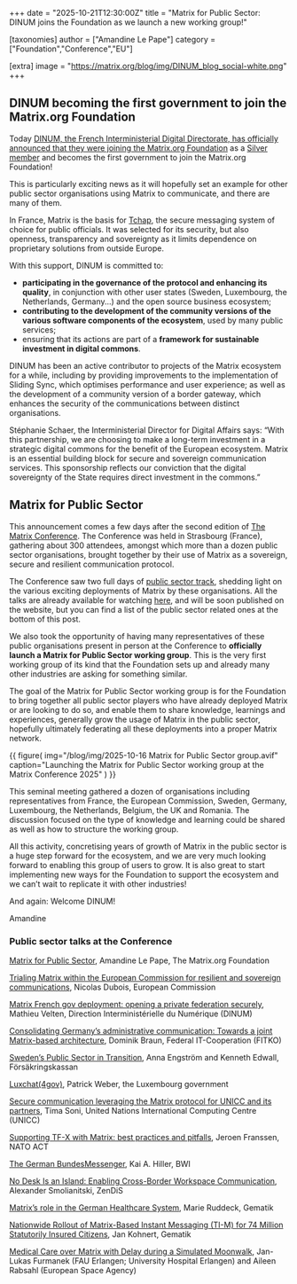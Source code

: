 +++
date = "2025-10-21T12:30:00Z"
title = "Matrix for Public Sector: DINUM joins the Foundation as we launch a new working group!"

[taxonomies]
author = ["Amandine Le Pape"]
category = ["Foundation","Conference","EU"]

[extra]
image = "https://matrix.org/blog/img/DINUM_blog_social-white.png"
+++

## DINUM becoming the first government to join the Matrix.org Foundation

Today [DINUM, the French Interministerial Digital Directorate, has officially announced that they were joining the Matrix.org Foundation](https://www.numerique.gouv.fr/sinformer/espace-presse/dinum-soutien-fondation-matrixorg/) as a [Silver member](https://matrix.org/membership/) and becomes the first government to join the Matrix.org Foundation!

This is particularly exciting news as it will hopefully set an example for other public sector organisations using Matrix to communicate, and there are many of them.

<!-- more -->

In France, Matrix is the basis for [Tchap](https://tchap.numerique.gouv.fr/), the secure messaging system of choice for public officials. It was selected for its security, but also openness, transparency and sovereignty as it limits dependence on proprietary solutions from outside Europe.

With this support, DINUM is committed to:

* **participating in the governance of the protocol and enhancing its quality**, in conjunction with other user states (Sweden, Luxembourg, the Netherlands, Germany...) and the open source business ecosystem;  
* **contributing to the development of the community versions of the various software components of the ecosystem**, used by many public services;  
* ensuring that its actions are part of a **framework for sustainable investment in digital commons**.

DINUM has been an active contributor to projects of the Matrix ecosystem for a while, including by providing improvements to the implementation of Sliding Sync, which optimises performance and user experience; as well as the development of a community version of a border gateway, which enhances the security of the communications between distinct organisations.

Stéphanie Schaer, the Interministerial Director for Digital Affairs says: “With this partnership, we are choosing to make a long-term investment in a strategic digital commons for the benefit of the European ecosystem. Matrix is an essential building block for secure and sovereign communication services. This sponsorship reflects our conviction that the digital sovereignty of the State requires direct investment in the commons.”

## Matrix for Public Sector

This announcement comes a few days after the second edition of [The Matrix Conference](https://2025.matrix.org/). The Conference was held in Strasbourg (France), gathering about 300 attendees, amongst which more than a dozen public sector organisations, brought together by their use of Matrix as a sovereign, secure and resilient communication protocol.

The Conference saw two full days of [public sector track](https://2025.matrix.org/schedule/), shedding light on the various exciting deployments of Matrix by these organisations. All the talks are already available for watching [here](https://www.youtube.com/playlist?list=PLl5dnxRMP1hUgnYEbpEsEEhIqY_KlO3NG), and will be soon published on the website, but you can find a list of the public sector related ones at the bottom of this post.

We also took the opportunity of having many representatives of these public organisations present in person at the Conference to **officially launch a Matrix for Public Sector working group**. This is the very first working group of its kind that the Foundation sets up and already many other industries are asking for something similar.

The goal of the Matrix for Public Sector working group is for the Foundation to bring together all public sector players who have already deployed Matrix or are looking to do so, and enable them to share knowledge, learnings and experiences, generally grow the usage of Matrix in the public sector, hopefully ultimately federating all these deployments into a proper Matrix network.

{{ figure(
    img="/blog/img/2025-10-16 Matrix for Public Sector group.avif"
    caption="Launching the Matrix for Public Sector working group at the Matrix Conference 2025"
) }}

This seminal meeting gathered a dozen of organisations including representatives from France, the European Commission, Sweden, Germany, Luxembourg, the Netherlands, Belgium, the UK and Romania. The discussion focused on the type of knowledge and learning could be shared as well as how to structure the working group.

All this activity, concretising years of growth of Matrix in the public sector is a huge step forward for the ecosystem, and we are very much looking forward to enabling this group of users to grow. It is also great to start implementing new ways for the Foundation to support the ecosystem and we can’t wait to replicate it with other industries!

And again: Welcome DINUM!

Amandine

### Public sector talks at the Conference

[Matrix for Public Sector](https://www.youtube.com/watch?v=gHNSIiXyhdM), Amandine Le Pape, The Matrix.org Foundation

[Trialing Matrix within the European Commission for resilient and sovereign communications](https://www.youtube.com/watch?v=PqrQ1-dMrSA), Nicolas Dubois, European Commission

[Matrix French gov deployment: opening a private federation securely](https://www.youtube.com/watch?v=4PoUmWadaQ0), Mathieu Velten, Direction Interministérielle du Numérique (DINUM)

[Consolidating Germany’s administrative communication: Towards a joint Matrix-based architecture](https://www.youtube.com/watch?v=S4iQBWnuSRM), Dominik Braun, Federal IT-Cooperation (FITKO)

[Sweden’s Public Sector in Transition](https://www.youtube.com/watch?v=dQeZLT0Rai8), Anna Engström and Kenneth Edwall, Försäkringskassan

[Luxchat(4gov)](https://www.youtube.com/watch?v=xeRXFf4GDmw), Patrick Weber, the Luxembourg government

[Secure communication leveraging the Matrix protocol for UNICC and its partners](https://www.youtube.com/watch?v=7LMxzIlpOuA), Tima Soni, United Nations International Computing Centre (UNICC)

[Supporting TF-X with Matrix: best practices and pitfalls](https://www.youtube.com/watch?v=Q0BBLeoRw9A), Jeroen Franssen, NATO ACT

[The German BundesMessenger](https://www.youtube.com/watch?v=zY8qPe6aoxY), Kai A. Hiller, BWI

[No Desk Is an Island: Enabling Cross-Border Workspace Communication](https://www.youtube.com/watch?v=m3c2tPxFqXE), Alexander Smolianitski, ZenDiS

[Matrix’s role in the German Healthcare System](https://www.youtube.com/watch?v=B9ghNwNjtFA&feature=youtu.be), Marie Ruddeck, Gematik

[Nationwide Rollout of Matrix-Based Instant Messaging (TI-M) for 74 Million Statutorily Insured Citizens](https://www.youtube.com/watch?v=HHxvYgei2_U), Jan Kohnert, Gematik

[Medical Care over Matrix with Delay during a Simulated Moonwalk](https://www.youtube.com/watch?v=2stYnXGUm0g), Jan-Lukas Furmanek (FAU Erlangen; University Hospital Erlangen) and Aileen Rabsahl (European Space Agency)  
